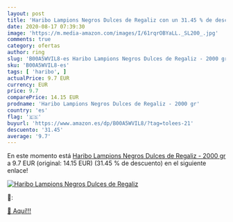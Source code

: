 ```yaml
---
layout: post
title: 'Haribo Lampions Negros Dulces de Regaliz con un 31.45 % de descuento'
date: 2020-08-17 07:39:30
image: 'https://m.media-amazon.com/images/I/61rqrOBYaLL._SL200_.jpg'
comments: true
category: ofertas
author: ring
slug: 'B00A5WVIL8-es Haribo Lampions Negros Dulces de Regaliz - 2000 gr'
sku: 'B00A5WVIL8-es'
tags: [ 'haribo', ]
actualPrice: 9.7 EUR
currency: EUR
price: 9.7
comparePrice: 14.15 EUR
prodname: 'Haribo Lampions Negros Dulces de Regaliz - 2000 gr'
country: 'es'
flag: '🇪🇸'
buyurl: 'https://www.amazon.es/dp/B00A5WVIL8/?tag=tolees-21'
descuento: '31.45'
average: '9.7'
---
```


En este momento está [Haribo Lampions Negros Dulces de Regaliz - 2000 gr](https://www.amazon.es/dp/B00A5WVIL8/?tag=tolees-21) a 9.7 EUR (original: 14.15 EUR) (31.45 %  de descuento) en el siguiente enlace!

[![Haribo Lampions Negros Dulces de Regaliz](https://m.media-amazon.com/images/I/61rqrOBYaLL._SL200_.jpg)](https://www.amazon.es/dp/B00A5WVIL8/?tag=tolees-21)

🔎:


[🛒 Aquí!!!](https://www.amazon.es/dp/B00A5WVIL8/?tag=tolees-21)
